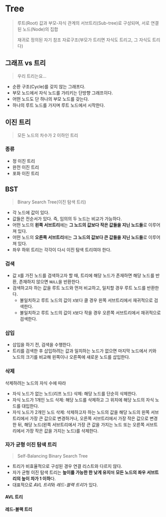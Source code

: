# Tree

> 루트(Root) 값과 부모-자식 관계의 서브트리(Sub-tree)로 구성되며, 서로 연결된 노드(Node)의 집합
>
> 재귀로 정의된 자기 참조 자료구조(부모가 트리면 자식도 트리고, 그 자식도 트리다)



## 그래프 vs 트리

> 우리 트리는요...

- 순환 구조(Cycle)를 갖지 않는 그래프다.
- 부모 노드에서 자식 노드를 가리키는 단방향 그래프이다.
- 어떤 노드도 단 하나의 부모 노드를 갖는다.
- 하나의 루트 노드를 가지며 루트 노드에서 시작한다.



## 이진 트리

> 모든 노드의 차수가 2 이하인 트리

### 종류

- 정 이진 트리
- 완전 이진 트리
- 포화 이진 트리



## BST

> Binary Search Tree(이진 탐색 트리)

- 각 노드에 값이 있다.
- 값들은 전순서가 있다. 즉, 임의의 두 노드는 비교가 가능하다.
- 어떤 노드의 **왼쪽 서브트리**에는 **그 노드의 값보다 작은 값들을 지닌 노드들**로 이루어져 있다.
- 어떤 노드의 **오른쪽 서브트리**에는 **그 노드의 값보다 큰 값들을 지닌 노드들**로 이루어져 있다.
- 좌우 하위 트리는 각각이 다시 이진 탐색 트리여야 한다.

### 검색

- 값 `X`를 가진 노드를 검색하고자 할 때, 트리에 해당 노드가 존재하면 해당 노드를 반환, 존재하지 않으면 `NULL`을 반환한다.
- 검색하고자 하는 값을 루트 노드와 먼저 비교하고, 일치할 경우 루트 노드를 반환한다.
  - 불일치하고 루트 노드의 값이 `X`보다 클 경우 왼쪽 서브트리에서 재귀적으로 검색한다.
  - 불일치하고 루트 노드의 값이 `X`보다 작을 경우 오른쪽 서브트리에서 재귀적으로 검색한다.

### 삽입

- 삽입을 하기 전, 검색을 수행한다.
- 트리를 검색한 후 삽입하려는 값과 일치하는 노드가 없으면 마지막 노드에서 키와 노드의 크기를 비교해 왼쪽이나 오른쪽에 새로운 노드를 삽입한다.

### 삭제

삭제하려는 노드의 자식 수에 따라

- 자식 노드가 없는 노드(리프 노드) 삭제: 해당 노드를 단순히 삭제한다.
- 자식 노드가 1개인 노드 삭제: 해당 노드를 삭제하고 그 위치에 해당 노드의 자식 노드를 대입한다.
- 자식 노드가 2개인 노드 삭제: 삭제하고자 하는 노드의 값을 해당 노드의 왼쪽 서브트리에서 가장 큰 값으로 변경하거나, 오른쪽 서브트리에서 가장 작은 값으로 변경한 뒤, 해당 노드(왼쪽 서브트리에서 가장 큰 값을 가지는 노드 또는 오른쪽 서브트리에서 가장 작은 값을 가지는 노드)를 삭제한다.

### 자가 균형 이진 탐색 트리

> Self-Balancing Binary Search Tree

- 트리가 비효율적으로 구성된 경우 연결 리스트와 다르지 않다.
- 자가 균형 이진 탐색 트리는 **높이를 가능한 한 낮게 유지**해 **모든 노드의 좌우 서브트리의 높이 차가 1 이하**다.
- 대표적으로 *AVL 트리*와 *레드-블랙 트리*가 있다.

#### AVL 트리



#### 레드-블랙 트리

